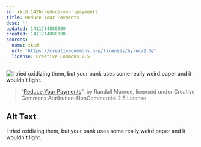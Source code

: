 ```yaml
---
id: xkcd.1426-reduce-your-payments
title: Reduce Your Payments
desc: ''
updated: 1411714800000
created: 1411714800000
sources:
  name: xkcd
  url: 'https://creativecommons.org/licenses/by-nc/2.5/'
  license: Creative Commons 2.5
---
```

![I tried oxidizing them, but your bank uses some really weird paper and it wouldn't light.](https://imgs.xkcd.com/comics/reduce_your_payments.png)
> "[Reduce Your Payments](https://xkcd.com/1426/)", by Randall Munroe, licensed under Creative Commons Attribution-NonCommercial 2.5 License

## Alt Text
I tried oxidizing them, but your bank uses some really weird paper and it wouldn't light.
